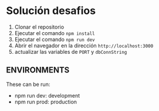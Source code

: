 
# Solución desafios

1. Clonar el repositorio
2. Ejecutar el comando `npm install`
3. Ejecutar el comando `npm run dev`
4. Abrir el navegador en la dirección `http://localhost:3000`
5. actualizar las variables de `PORT` y `dbConnString`

## ENVIRONMENTS

These can be run: 
* npm run dev: development
* npm run prod: production